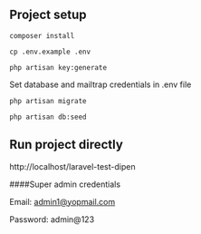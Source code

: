 ## Project setup
```
composer install
```
```
cp .env.example .env
```
```
php artisan key:generate
```
Set database and mailtrap credentials in .env file
```
php artisan migrate
```
```
php artisan db:seed
```

## Run project directly

http://localhost/laravel-test-dipen

####Super admin credentials

Email: admin1@yopmail.com

Password: admin@123

